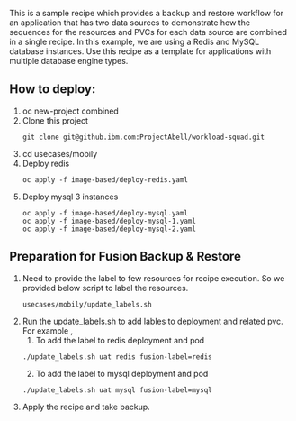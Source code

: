 This is a sample recipe which provides a backup and restore workflow for an application that has two data sources to demonstrate how the sequences for the resources and PVCs for each data source are combined in a single recipe. In this example, we are using a Redis and MySQL database instances. Use this recipe as a template for applications with multiple database engine types. 

## How to deploy: 

1. oc new-project combined
2. Clone this project
    ```
    git clone git@github.ibm.com:ProjectAbell/workload-squad.git
    ```
2. cd usecases/mobily 
3. Deploy redis
    ```
    oc apply -f image-based/deploy-redis.yaml
    ```
4. Deploy mysql 3 instances
    ```
    oc apply -f image-based/deploy-mysql.yaml
    oc apply -f image-based/deploy-mysql-1.yaml
    oc apply -f image-based/deploy-mysql-2.yaml
    ```


## Preparation for Fusion Backup & Restore

1. Need to provide the label to few resources for recipe execution. 
    So we provided below script to label the resources.
    ```
    usecases/mobily/update_labels.sh
    ```
2. Run the update_labels.sh to add lables to deployment and related pvc.
   For example , 
   1. To add the label to redis deployment and pod 
    ```
    ./update_labels.sh uat redis fusion-label=redis 
    ```
    2. To add the label to mysql deployment and pod 
    ```
    ./update_labels.sh uat mysql fusion-label=mysql 
    ```
 3. Apply the recipe and take backup.


